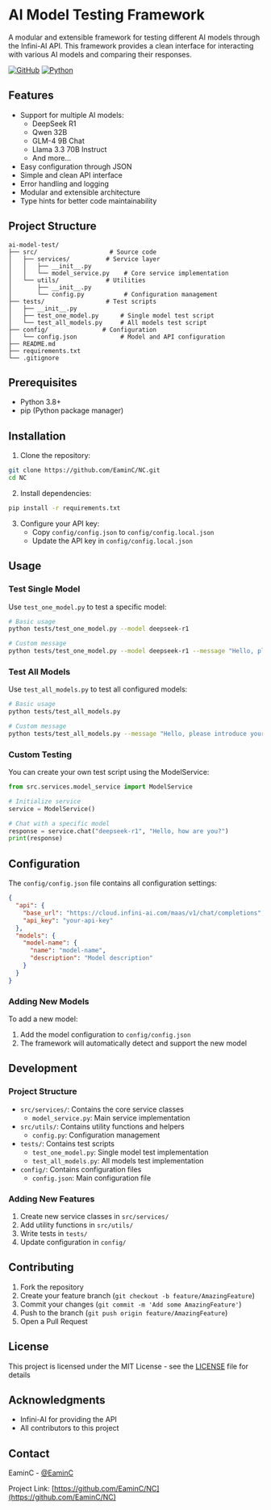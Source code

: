 # AI Model Testing Framework

A modular and extensible framework for testing different AI models through the Infini-AI API. This framework provides a clean interface for interacting with various AI models and comparing their responses.

[![GitHub](https://img.shields.io/github/license/EaminC/NC)](https://github.com/EaminC/NC/blob/main/LICENSE)
[![Python](https://img.shields.io/badge/python-3.8%2B-blue)](https://www.python.org/downloads/)

## Features

- Support for multiple AI models:
  - DeepSeek R1
  - Qwen 32B
  - GLM-4 9B Chat
  - Llama 3.3 70B Instruct
  - And more...
- Easy configuration through JSON
- Simple and clean API interface
- Error handling and logging
- Modular and extensible architecture
- Type hints for better code maintainability

## Project Structure

```
ai-model-test/
├── src/                    # Source code
│   ├── services/          # Service layer
│   │   ├── __init__.py
│   │   └── model_service.py    # Core service implementation
│   └── utils/             # Utilities
│       ├── __init__.py
│       └── config.py           # Configuration management
├── tests/                 # Test scripts
│   ├── __init__.py
│   ├── test_one_model.py      # Single model test script
│   └── test_all_models.py     # All models test script
├── config/               # Configuration
│   └── config.json            # Model and API configuration
├── README.md
├── requirements.txt
└── .gitignore
```

## Prerequisites

- Python 3.8+
- pip (Python package manager)

## Installation

1. Clone the repository:

```bash
git clone https://github.com/EaminC/NC.git
cd NC
```

2. Install dependencies:

```bash
pip install -r requirements.txt
```

3. Configure your API key:
   - Copy `config/config.json` to `config/config.local.json`
   - Update the API key in `config/config.local.json`

## Usage

### Test Single Model

Use `test_one_model.py` to test a specific model:

```bash
# Basic usage
python tests/test_one_model.py --model deepseek-r1

# Custom message
python tests/test_one_model.py --model deepseek-r1 --message "Hello, please introduce yourself"
```

### Test All Models

Use `test_all_models.py` to test all configured models:

```bash
# Basic usage
python tests/test_all_models.py

# Custom message
python tests/test_all_models.py --message "Hello, please introduce yourself"
```

### Custom Testing

You can create your own test script using the ModelService:

```python
from src.services.model_service import ModelService

# Initialize service
service = ModelService()

# Chat with a specific model
response = service.chat("deepseek-r1", "Hello, how are you?")
print(response)
```

## Configuration

The `config/config.json` file contains all configuration settings:

```json
{
  "api": {
    "base_url": "https://cloud.infini-ai.com/maas/v1/chat/completions",
    "api_key": "your-api-key"
  },
  "models": {
    "model-name": {
      "name": "model-name",
      "description": "Model description"
    }
  }
}
```

### Adding New Models

To add a new model:

1. Add the model configuration to `config/config.json`
2. The framework will automatically detect and support the new model

## Development

### Project Structure

- `src/services/`: Contains the core service classes
  - `model_service.py`: Main service implementation
- `src/utils/`: Contains utility functions and helpers
  - `config.py`: Configuration management
- `tests/`: Contains test scripts
  - `test_one_model.py`: Single model test implementation
  - `test_all_models.py`: All models test implementation
- `config/`: Contains configuration files
  - `config.json`: Main configuration file

### Adding New Features

1. Create new service classes in `src/services/`
2. Add utility functions in `src/utils/`
3. Write tests in `tests/`
4. Update configuration in `config/`

## Contributing

1. Fork the repository
2. Create your feature branch (`git checkout -b feature/AmazingFeature`)
3. Commit your changes (`git commit -m 'Add some AmazingFeature'`)
4. Push to the branch (`git push origin feature/AmazingFeature`)
5. Open a Pull Request

## License

This project is licensed under the MIT License - see the [LICENSE](https://github.com/EaminC/NC/blob/main/LICENSE) file for details

## Acknowledgments

- Infini-AI for providing the API
- All contributors to this project

## Contact

EaminC - [@EaminC](https://github.com/EaminC)

Project Link: [https://github.com/EaminC/NC](https://github.com/EaminC/NC)
